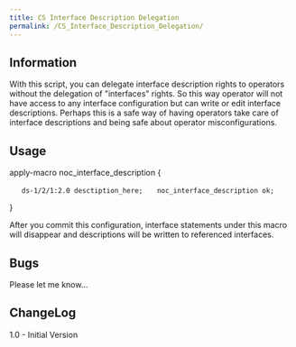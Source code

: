 ```yaml
---
title: CS Interface Description Delegation
permalink: /CS_Interface_Description_Delegation/
---
```


Information
-----------

With this script, you can delegate interface description rights to operators without the delegation of "interfaces" rights. So this way operator will not have access to any interface configuration but can write or edit interface descriptions. Perhaps this is a safe way of having operators take care of interface descriptions and being safe about operator misconfigurations.

Usage
-----

apply-macro noc_interface_description {

`   ds-1/2/1:2.0 desctiption_here;`
`   noc_interface_description ok;`

}

After you commit this configuration, interface statements under this macro will disappear and descriptions will be written to referenced interfaces.

Bugs
----

Please let me know...

ChangeLog
---------

1.0 - Initial Version